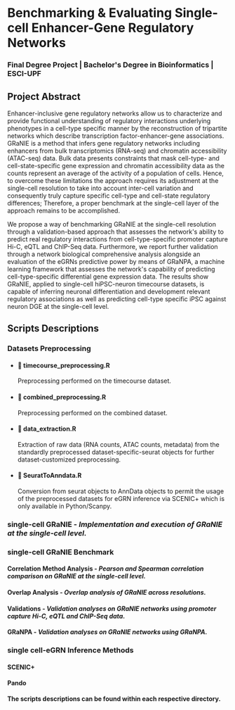 # Benchmarking & Evaluating Single-cell Enhancer-Gene Regulatory Networks 

### Final Degree Project | Bachelor's Degree in Bioinformatics | ESCI-UPF

## Project Abstract

Enhancer-inclusive gene regulatory networks allow us to characterize and provide functional understanding of regulatory interactions underlying phenotypes in a cell-type specific manner by the reconstruction of tripartite networks which describe transcription factor-enhancer-gene associations. GRaNIE is a method that infers gene regulatory networks including enhancers from bulk transcriptomics (RNA-seq) and chromatin accessibility (ATAC-seq) data. Bulk data presents constraints that mask cell-type- and cell-state-specific gene expression and chromatin accessibility data as the counts represent an average of the activity of a population of cells. Hence, to overcome these limitations the approach requires its adjustment at the single-cell resolution to take into account inter-cell variation and consequently truly capture specific cell-type and cell-state regulatory differences; Therefore, a proper benchmark at the single-cell layer of the approach remains to be accomplished. 

We propose a way of benchmarking GRaNIE at the single-cell resolution through a validation-based approach that assesses the network's ability to predict real regulatory interactions from cell-type-specific promoter capture Hi-C, eQTL and ChIP-Seq data. Furthermore, we report further validation through a network biological comprehensive analysis alongside an evaluation of the eGRNs predictive power by means of GRaNPA, a machine learning framework that assesses the network's capability of  predicting cell-type-specific differential gene expression data. The results show GRaNIE, applied to single-cell hiPSC-neuron timecourse datasets, is capable of inferring neuronal differentiation and development relevant regulatory associations as well as predicting cell-type specific iPSC against neuron DGE at the single-cell level. 

## Scripts Descriptions
### Datasets Preprocessing
* #### :page_facing_up: **timecourse_preprocessing.R**
  Preprocessing performed on the timecourse dataset.
* #### :page_facing_up: **combined_preprocessing.R**
  Preprocessing performed on the combined dataset.
* #### :page_facing_up: **data_extraction.R**
  Extraction of raw data (RNA counts, ATAC counts, metadata) from the standardly preprocessed dataset-specific-seurat objects for further dataset-customized preprocessing.
* #### :page_facing_up: **SeuratToAnndata.R**
  Conversion from seurat objects to AnnData objects to permit the usage of the preprocessed datasets for eGRN inference via SCENIC+ which is only available in Python/Scanpy.

### single-cell GRaNIE - *Implementation and execution of GRaNIE at the single-cell level.* 
### single-cell GRaNIE Benchmark
#### Correlation Method Analysis - *Pearson and Spearman correlation comparison on GRaNIE at the single-cell level.*
#### Overlap Analysis - *Overlap analysis of GRaNIE across resolutions.*
#### Validations - *Validation analyses on GRaNIE networks using promoter capture Hi-C, eQTL and ChIP-Seq data.*
#### GRaNPA - *Validation analyses on GRaNIE networks using GRaNPA.*
### single cell-eGRN Inference Methods
#### SCENIC+
#### Pando



**The scripts descriptions can be found within each respective directory.** 



